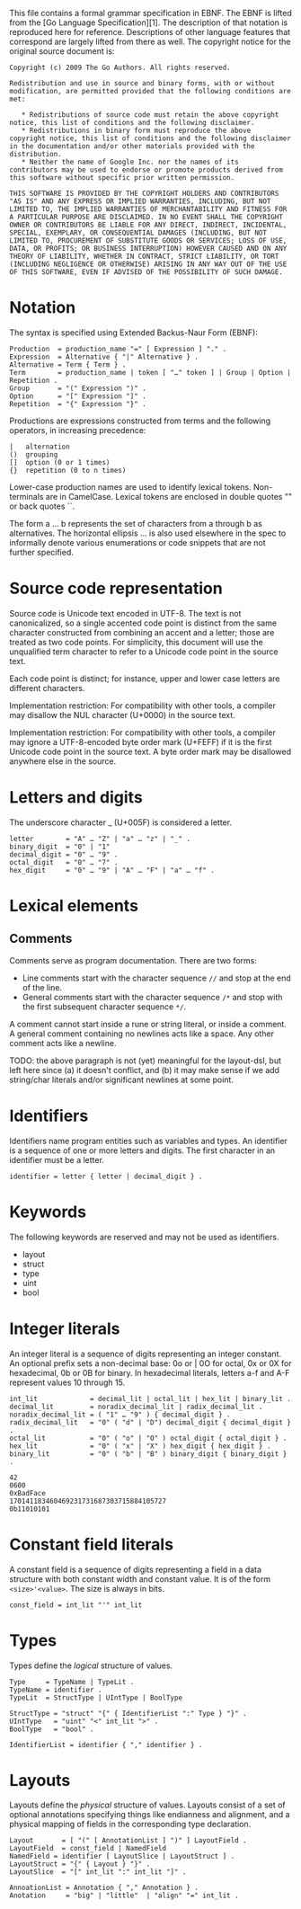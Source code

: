 This file contains a formal grammar specification in EBNF. The EBNF is
lifted from the [Go Language Specification][1]. The description of that
notation is reproduced here for reference. Descriptions of other
language features that correspond are largely lifted from there as well.
The copyright notice for the original source document is:


    Copyright (c) 2009 The Go Authors. All rights reserved.

    Redistribution and use in source and binary forms, with or without
    modification, are permitted provided that the following conditions are
    met:

       * Redistributions of source code must retain the above copyright
    notice, this list of conditions and the following disclaimer.
       * Redistributions in binary form must reproduce the above
    copyright notice, this list of conditions and the following disclaimer
    in the documentation and/or other materials provided with the
    distribution.
       * Neither the name of Google Inc. nor the names of its
    contributors may be used to endorse or promote products derived from
    this software without specific prior written permission.

    THIS SOFTWARE IS PROVIDED BY THE COPYRIGHT HOLDERS AND CONTRIBUTORS
    "AS IS" AND ANY EXPRESS OR IMPLIED WARRANTIES, INCLUDING, BUT NOT
    LIMITED TO, THE IMPLIED WARRANTIES OF MERCHANTABILITY AND FITNESS FOR
    A PARTICULAR PURPOSE ARE DISCLAIMED. IN NO EVENT SHALL THE COPYRIGHT
    OWNER OR CONTRIBUTORS BE LIABLE FOR ANY DIRECT, INDIRECT, INCIDENTAL,
    SPECIAL, EXEMPLARY, OR CONSEQUENTIAL DAMAGES (INCLUDING, BUT NOT
    LIMITED TO, PROCUREMENT OF SUBSTITUTE GOODS OR SERVICES; LOSS OF USE,
    DATA, OR PROFITS; OR BUSINESS INTERRUPTION) HOWEVER CAUSED AND ON ANY
    THEORY OF LIABILITY, WHETHER IN CONTRACT, STRICT LIABILITY, OR TORT
    (INCLUDING NEGLIGENCE OR OTHERWISE) ARISING IN ANY WAY OUT OF THE USE
    OF THIS SOFTWARE, EVEN IF ADVISED OF THE POSSIBILITY OF SUCH DAMAGE.

# Notation

The syntax is specified using Extended Backus-Naur Form (EBNF):

```
Production  = production_name "=" [ Expression ] "." .
Expression  = Alternative { "|" Alternative } .
Alternative = Term { Term } .
Term        = production_name | token [ "…" token ] | Group | Option |
Repetition .
Group       = "(" Expression ")" .
Option      = "[" Expression "]" .
Repetition  = "{" Expression "}" .
```

Productions are expressions constructed from terms and the following
operators, in increasing precedence:

```
|   alternation
()  grouping
[]  option (0 or 1 times)
{}  repetition (0 to n times)
```

Lower-case production names are used to identify lexical tokens.
Non-terminals are in CamelCase. Lexical tokens are enclosed in double
quotes "" or back quotes ``.

The form a … b represents the set of characters from a through b as
alternatives. The horizontal ellipsis … is also used elsewhere in the
spec to informally denote various enumerations or code snippets that are
not further specified.

# Source code representation

Source code is Unicode text encoded in UTF-8. The text is not
canonicalized, so a single accented code point is distinct from the same
character constructed from combining an accent and a letter; those are
treated as two code points. For simplicity, this document will use the
unqualified term character to refer to a Unicode code point in the
source text.

Each code point is distinct; for instance, upper and lower case letters
are different characters.

Implementation restriction: For compatibility with other tools, a
compiler may disallow the NUL character (U+0000) in the source text.

Implementation restriction: For compatibility with other tools, a
compiler may ignore a UTF-8-encoded byte order mark (U+FEFF) if it is
the first Unicode code point in the source text. A byte order mark may
be disallowed anywhere else in the source.

# Letters and digits

The underscore character _ (U+005F) is considered a letter.

```
letter        = "A" … "Z" | "a" … "z" | "_" .
binary_digit  = "0" | "1"
decimal_digit = "0" … "9" .
octal_digit   = "0" … "7" .
hex_digit     = "0" … "9" | "A" … "F" | "a" … "f" .
```

# Lexical elements

## Comments

Comments serve as program documentation. There are two forms:

* Line comments start with the character sequence `//` and stop at the
  end of the line.
* General comments start with the character sequence `/*` and stop with
  the first subsequent character sequence `*/`.

A comment cannot start inside a rune or string literal, or inside a
comment. A general comment containing no newlines acts like a space. Any
other comment acts like a newline.

TODO: the above paragraph is not (yet) meaningful for the layout-dsl,
but left here since (a) it doesn't conflict, and (b) it may make sense
if we add string/char literals and/or significant newlines at some
point.

# Identifiers

Identifiers name program entities such as variables and types. An
identifier is a sequence of one or more letters and digits. The first
character in an identifier must be a letter.

```
identifier = letter { letter | decimal_digit } .
```

# Keywords

The following keywords are reserved and may not be used as identifiers.

* layout
* struct
* type
* uint
* bool

# Integer literals

An integer literal is a sequence of digits representing an integer
constant. An optional prefix sets a non-decimal base: 0o or | 0O for octal,
0x or 0X for hexadecimal, 0b or 0B for binary. In hexadecimal literals,
letters a-f and A-F represent values 10 through 15.

```
int_lit             = decimal_lit | octal_lit | hex_lit | binary_lit .
decimal_lit         = noradix_decimal_lit | radix_decimal_lit .
noradix_decimal_lit = ( "1" … "9" ) { decimal_digit } .
radix_decimal_lit   = "0" ( "d" | "D") decimal_digit { decimal_digit } .
octal_lit           = "0" ( "o" | "O" ) octal_digit { octal_digit } .
hex_lit             = "0" ( "x" | "X" ) hex_digit { hex_digit } .
binary_lit          = "0" ( "b" | "B" ) binary_digit { binary_digit } .
```

```
42
0600
0xBadFace
170141183460469231731687303715884105727
0b11010101
```

# Constant field literals

A constant field is a sequence of digits representing a field in a data
structure with both constant width and constant value. It is of the
form `<size>'<value>`. The size is always in bits.

```
const_field = int_lit "'" int_lit
```

# Types

Types define the *logical* structure of values.

```
Type     = TypeName | TypeLit .
TypeName = identifier .
TypeLit  = StructType | UIntType | BoolType

StructType = "struct" "{" { IdentifierList ":" Type } "}" .
UIntType   = "uint" "<" int_lit ">" .
BoolType   = "bool" .

IdentifierList = identifier { "," identifier } .
```

# Layouts

Layouts define the *physical* structure of values. Layouts consist of a set of
optional annotations specifying things like endianness and alignment, and a
physical mapping of fields in the corresponding type declaration.

```
Layout       = [ "(" [ AnnotationList ] ")" ] LayoutField .
LayoutField  = const_field | NamedField
NamedField = identifier [ LayoutSlice | LayoutStruct ] .
LayoutStruct = "{" { Layout } "}" .
LayoutSlice  = "[" int_lit ":" int_lit "]" .

AnnoationList = Annotation { "," Annotation } .
Anotation     = "big" | "little"  | "align" "=" int_lit .
```
